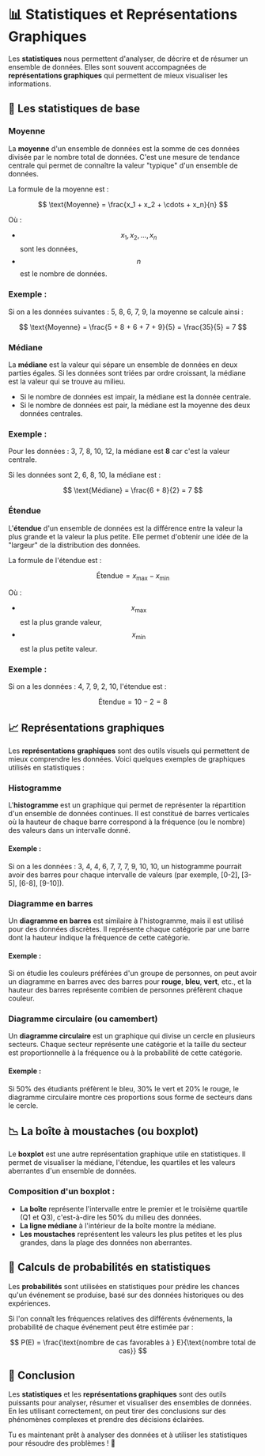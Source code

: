 


# 📊 Statistiques et Représentations Graphiques

Les **statistiques** nous permettent d'analyser, de décrire et de résumer un ensemble de données. Elles sont souvent accompagnées de **représentations graphiques** qui permettent de mieux visualiser les informations.



## 🧮 Les statistiques de base

### Moyenne

La **moyenne** d'un ensemble de données est la somme de ces données divisée par le nombre total de données. C'est une mesure de tendance centrale qui permet de connaître la valeur "typique" d'un ensemble de données.

La formule de la moyenne est :

$$
\text{Moyenne} = \frac{x_1 + x_2 + \cdots + x_n}{n}
$$

Où :
- $$x_1, x_2, \dots, x_n$$ sont les données,
- $$n$$ est le nombre de données.

### Exemple :

Si on a les données suivantes : 5, 8, 6, 7, 9, la moyenne se calcule ainsi :

$$
\text{Moyenne} = \frac{5 + 8 + 6 + 7 + 9}{5} = \frac{35}{5} = 7
$$



### Médiane

La **médiane** est la valeur qui sépare un ensemble de données en deux parties égales. Si les données sont triées par ordre croissant, la médiane est la valeur qui se trouve au milieu.

- Si le nombre de données est impair, la médiane est la donnée centrale.
- Si le nombre de données est pair, la médiane est la moyenne des deux données centrales.

### Exemple :

Pour les données : 3, 7, 8, 10, 12, la médiane est **8** car c'est la valeur centrale.

Si les données sont 2, 6, 8, 10, la médiane est :

$$
\text{Médiane} = \frac{6 + 8}{2} = 7
$$



### Étendue

L'**étendue** d'un ensemble de données est la différence entre la valeur la plus grande et la valeur la plus petite. Elle permet d'obtenir une idée de la "largeur" de la distribution des données.

La formule de l'étendue est :

$$
\text{Étendue} = x_{\text{max}} - x_{\text{min}}
$$

Où :
- $$x_{\text{max}}$$ est la plus grande valeur,
- $$x_{\text{min}}$$ est la plus petite valeur.

### Exemple :

Si on a les données : 4, 7, 9, 2, 10, l'étendue est :

$$
\text{Étendue} = 10 - 2 = 8
$$



## 📈 Représentations graphiques

Les **représentations graphiques** sont des outils visuels qui permettent de mieux comprendre les données. Voici quelques exemples de graphiques utilisés en statistiques :

### Histogramme

L'**histogramme** est un graphique qui permet de représenter la répartition d'un ensemble de données continues. Il est constitué de barres verticales où la hauteur de chaque barre correspond à la fréquence (ou le nombre) des valeurs dans un intervalle donné.

#### Exemple :

Si on a les données : 3, 4, 4, 6, 7, 7, 7, 9, 10, 10, un histogramme pourrait avoir des barres pour chaque intervalle de valeurs (par exemple, [0-2], [3-5], [6-8], [9-10]).

### Diagramme en barres

Un **diagramme en barres** est similaire à l'histogramme, mais il est utilisé pour des données discrètes. Il représente chaque catégorie par une barre dont la hauteur indique la fréquence de cette catégorie.

#### Exemple :

Si on étudie les couleurs préférées d'un groupe de personnes, on peut avoir un diagramme en barres avec des barres pour **rouge**, **bleu**, **vert**, etc., et la hauteur des barres représente combien de personnes préfèrent chaque couleur.



### Diagramme circulaire (ou camembert)

Un **diagramme circulaire** est un graphique qui divise un cercle en plusieurs secteurs. Chaque secteur représente une catégorie et la taille du secteur est proportionnelle à la fréquence ou à la probabilité de cette catégorie.

#### Exemple :

Si 50% des étudiants préfèrent le bleu, 30% le vert et 20% le rouge, le diagramme circulaire montre ces proportions sous forme de secteurs dans le cercle.



## 📉 La boîte à moustaches (ou boxplot)

Le **boxplot** est une autre représentation graphique utile en statistiques. Il permet de visualiser la médiane, l'étendue, les quartiles et les valeurs aberrantes d'un ensemble de données.

### Composition d'un boxplot :

- **La boîte** représente l'intervalle entre le premier et le troisième quartile (Q1 et Q3), c'est-à-dire les 50% du milieu des données.
- **La ligne médiane** à l'intérieur de la boîte montre la médiane.
- **Les moustaches** représentent les valeurs les plus petites et les plus grandes, dans la plage des données non aberrantes.



## 📏 Calculs de probabilités en statistiques

Les **probabilités** sont utilisées en statistiques pour prédire les chances qu'un événement se produise, basé sur des données historiques ou des expériences.

Si l'on connaît les fréquences relatives des différents événements, la probabilité de chaque événement peut être estimée par :

$$
P(E) = \frac{\text{nombre de cas favorables à } E}{\text{nombre total de cas}}
$$



## 📑 Conclusion

Les **statistiques** et les **représentations graphiques** sont des outils puissants pour analyser, résumer et visualiser des ensembles de données. En les utilisant correctement, on peut tirer des conclusions sur des phénomènes complexes et prendre des décisions éclairées.



Tu es maintenant prêt à analyser des données et à utiliser les statistiques pour résoudre des problèmes ! 🎉